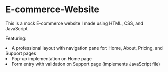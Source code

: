 # E-commerce-Website

This is a mock E-commerce website I made using HTML, CSS, and JavaScript

Featuring:
<li>A professional layout with navigation pane for: Home, About, Pricing, and Support pages</li>
<li>Pop-up implementation on Home page</li>
<li>Form entry with validation on Support page (implements JavaScript file)</li>
